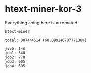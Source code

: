 # htext-miner-kor-3

Everything doing here is automated.

```
htext-miner

total: 3074/4514 (68.09924678777138%)

job0: 546
job1: 540
job2: 778
job3: 605
job4: 605
```